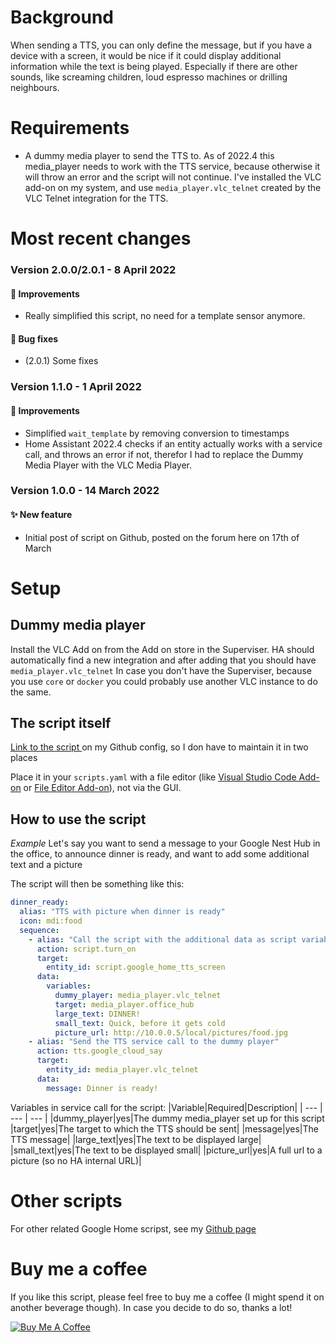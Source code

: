 # Background
When sending a TTS, you can only define the message, but if you have a device with a screen, it would be nice if it could display additional information while the text is being played. Especially if there are other sounds, like screaming children, loud espresso machines or drilling neighbours.

# Requirements
* A dummy media player to send the TTS to. As of 2022.4 this media_player needs to work with the TTS service, because otherwise it will throw an error and the script will not continue. I've installed the VLC add-on on my system, and use `media_player.vlc_telnet` created by the VLC Telnet integration for the TTS.


# Most recent changes
### Version 2.0.0/2.0.1 - 8 April 2022
#### :star2: Improvements
* Really simplified this script, no need for a template sensor anymore.
#### :bug: Bug fixes
* (2.0.1) Some fixes

### Version 1.1.0 - 1 April 2022
#### :star2: Improvements
* Simplified `wait_template` by removing conversion to timestamps
* Home Assistant 2022.4 checks if an entity actually works with a service call, and throws an error if not, therefor I had to replace the Dummy Media Player with the VLC Media Player.

### Version 1.0.0 - 14 March 2022
#### ✨ New feature
* Initial post of script on Github, posted on the forum here on 17th of March

# Setup
## Dummy media player
Install the VLC Add on from the Add on store in the Superviser. HA should automatically find a new integration and after adding that you should have `media_player.vlc_telnet`
In case you don't have the Superviser, because you use `core` or `docker` you could probably use another VLC instance to do the same.

## The script itself
[Link to the script ](https://github.com/TheFes/HA-configuration/blob/main/include/script/00_general/google_cast/google_home_tts.yaml) on my Github config, so I don have to maintain it in two places

Place it in your `scripts.yaml` with a file editor (like [Visual Studio Code Add-on](https://my.home-assistant.io/redirect/supervisor_addon/?addon=a0d7b954_vscode) or [File Editor Add-on](https://my.home-assistant.io/redirect/supervisor_addon/?addon=core_configurator)), not via the GUI. 

## How to use the script
*Example*
Let's say you want to send a message to your Google Nest Hub in the office, to announce dinner is ready, and want to add some additional text and a picture

The script will then be something like this:
```yaml
dinner_ready:
  alias: "TTS with picture when dinner is ready"
  icon: mdi:food
  sequence:
    - alias: "Call the script with the additional data as script variables"
      action: script.turn_on
      target:
        entity_id: script.google_home_tts_screen
      data:
        variables:
          dummy_player: media_player.vlc_telnet 
          target: media_player.office_hub 
          large_text: DINNER!
          small_text: Quick, before it gets cold
          picture_url: http://10.0.0.5/local/pictures/food.jpg
    - alias: "Send the TTS service call to the dummy player"
      action: tts.google_cloud_say
      target: 
        entity_id: media_player.vlc_telnet
      data:
        message: Dinner is ready!
```
Variables in service call for the script:
|Variable|Required|Description|
| --- | --- | --- |
|dummy_player|yes|The dummy media_player set up for this script
|target|yes|The target to which the TTS should be sent|
|message|yes|The TTS message|
|large_text|yes|The text to be displayed large|
|small_text|yes|The text to be displayed small|
|picture_url|yes|A full url to a picture (so no HA internal URL)|

# Other scripts
For other related Google Home scripst, see my [Github page](https://github.com/TheFes/HA-configuration/tree/main/include/script/00_general/google_cast)

# Buy me a coffee
If you like this script, please feel free to buy me a coffee (I might spend it on another beverage though).
In case you decide to do so, thanks a lot!

<a href="https://www.buymeacoffee.com/thefes" target="_blank">![Buy Me A Coffee](upload://zyyhWlE190RjgJNhRPCoBuUDhKa.png)</a>
